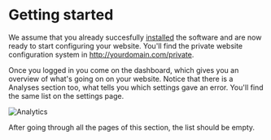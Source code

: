 # Getting started

We assume that you already succesfully [installed](../installation) the software and are now ready to start configuring your website. You'll find the private website configuration system in http://yourdomain.com/private. 

Once you logged in you come on the dashboard, which gives you an overview of what's going on on your website. Notice that there is a Analyses section too, what tells you which settings gave an error. You'll find the same list on the settings page.

![Analytics](https://raw.github.com/forkcms/documentation/master/getting%20started/assets/analyses.png)

After going through all the pages of this section, the list should be empty.